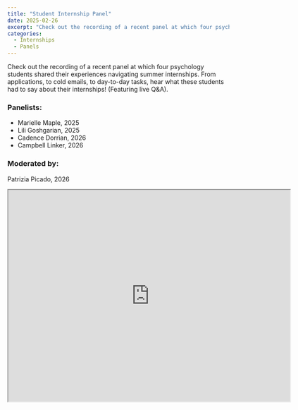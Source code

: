 ```yaml
---
title: "Student Internship Panel"
date: 2025-02-26
excerpt: "Check out the recording of a recent panel at which four psychology students shared their experiences navigating summer internships..."
categories:
  - Internships
  - Panels
---
```


Check out the recording of a recent panel at which four psychology students shared their experiences navigating summer internships. 
From applications, to cold emails, to day-to-day tasks, hear what these students had to say about their internships! 
(Featuring live Q&A).

### Panelists:
  -  Marielle Maple, 2025
  - Lili Goshgarian, 2025
  - Cadence Dorrian, 2026
  - Campbell Linker, 2026

### Moderated by:
Patrizia Picado, 2026

<iframe src="https://drive.google.com/file/d/1bsa0Q14jCYmItPZNHodxijBnZLrILRmi/preview" width="640" height="480" allow="autoplay"></iframe>
